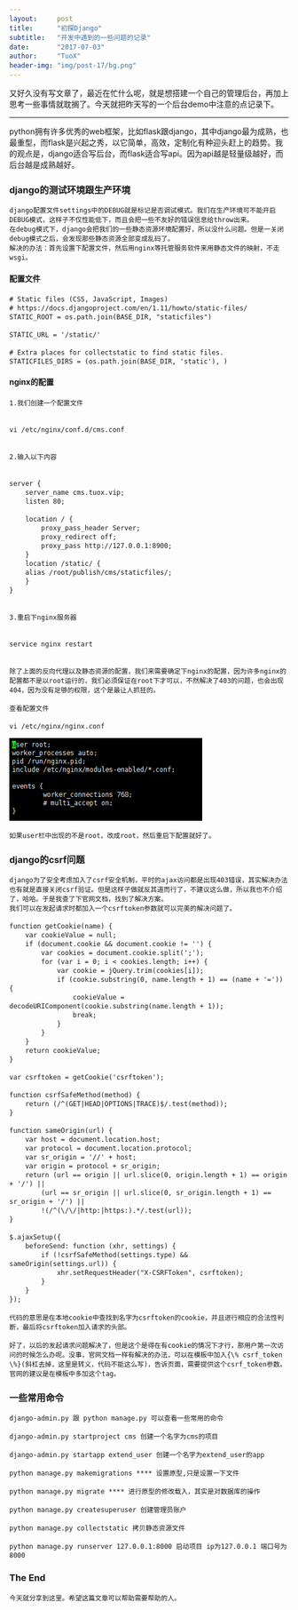 ```yaml
---
layout:     post
title:      "初探Django"
subtitle:   "开发中遇到的一些问题的记录"
date:       "2017-07-03"
author:     "TuoX"
header-img: "img/post-17/bg.png"
---
```

又好久没有写文章了，最近在忙什么呢，就是想搭建一个自己的管理后台，再加上思考一些事情就耽搁了。今天就把昨天写的一个后台demo中注意的点记录下。

***

python拥有许多优秀的web框架，比如flask跟django，其中django最为成熟，也最重型，而flask是兴起之秀，以它简单，高效，定制化有种迎头赶上的趋势。我的观点是，django适合写后台，而flask适合写api。因为api越是轻量级越好，而后台越是成熟越好。

### django的测试环境跟生产环境

    django配置文件settings中的DEBUG就是标记是否调试模式。我们在生产环境可不能开启DEBUG模式，这样子不仅性能低下，而且会把一些不友好的错误信息给throw出来。
    在debug模式下，django会把我们的一些静态资源环境配置好，所以没什么问题。但是一关闭debug模式之后，会发现那些静态资源全部变成乱码了。
    解决的办法：首先设置下配置文件，然后用nginx等托管服务软件来用静态文件的映射，不走wsgi。


#### 配置文件

    # Static files (CSS, JavaScript, Images)
    # https://docs.djangoproject.com/en/1.11/howto/static-files/
    STATIC_ROOT = os.path.join(BASE_DIR, "staticfiles")

    STATIC_URL = '/static/'

    # Extra places for collectstatic to find static files.
    STATICFILES_DIRS = (os.path.join(BASE_DIR, 'static'), )

    
#### nginx的配置

    1.我们创建一个配置文件


    vi /etc/nginx/conf.d/cms.conf

    
    2.输入以下内容


    server {
        server_name cms.tuox.vip;
        listen 80;

        location / {
            proxy_pass_header Server;
            proxy_redirect off;
            proxy_pass http://127.0.0.1:8900;
        }
        location /static/ {
        alias /root/publish/cms/staticfiles/;
        }
    }


    3.重启下nginx服务器


    service nginx restart


    除了上面的反向代理以及静态资源的配置，我们来需要确定下nginx的配置，因为许多nginx的配置都不是以root运行的，我们必须保证在root下才可以，不然解决了403的问题，也会出现404，因为没有足够的权限，这个是最让人抓狂的。

    查看配置文件

    vi /etc/nginx/nginx.conf


![nginx.conf](/img/post-17/nginx.png)


    如果user栏中出现的不是root，改成root，然后重启下配置就好了。

### django的csrf问题

    django为了安全考虑加入了csrf安全机制，平时的ajax访问都是出现403错误，其实解决办法也有就是直接关闭csrf验证。但是这样子做就反其道而行了，不建议这么做，所以我也不介绍了，哈哈。于是我查了下官网文档，找到了解决方案。
    我们可以在发起请求时都加入一个csrftoken参数就可以完美的解决问题了。

    function getCookie(name) {
        var cookieValue = null;
        if (document.cookie && document.cookie != '') {
            var cookies = document.cookie.split(';');
            for (var i = 0; i < cookies.length; i++) {
                var cookie = jQuery.trim(cookies[i]);
                if (cookie.substring(0, name.length + 1) == (name + '=')) {
                    cookieValue = decodeURIComponent(cookie.substring(name.length + 1));
                    break;
                }
            }
        }
        return cookieValue;
    }

    var csrftoken = getCookie('csrftoken');

    function csrfSafeMethod(method) {
        return (/^(GET|HEAD|OPTIONS|TRACE)$/.test(method));
    }

    function sameOrigin(url) {
        var host = document.location.host;
        var protocol = document.location.protocol;
        var sr_origin = '//' + host;
        var origin = protocol + sr_origin;
        return (url == origin || url.slice(0, origin.length + 1) == origin + '/') ||
            (url == sr_origin || url.slice(0, sr_origin.length + 1) == sr_origin + '/') ||
            !(/^(\/\/|http:|https:).*/.test(url));
    }

    $.ajaxSetup({
        beforeSend: function (xhr, settings) {
            if (!csrfSafeMethod(settings.type) && sameOrigin(settings.url)) {
                xhr.setRequestHeader("X-CSRFToken", csrftoken);
            }
        }
    });

    代码的意思是在本地cookie中查找到名字为csrftoken的cookie，并且进行相应的合法性判断，最后将csrftoken加入请求的头部。

    好了，以后的发起请求问题解决了，但是这个是得在有cookie的情况下才行，那用户第一次访问的时候怎么办呢。没事，官网文档一样有解决的办法，可以在模板中加入{\% csrf_token \%}(斜杠去掉，这里是转义，代码不能这么写)，告诉页面，需要提供这个csrf_token参数。官网的建议是在模板中多加这个tag。

### 一些常用命令

    django-admin.py 跟 python manage.py 可以查看一些常用的命令

    django-admin.py startproject cms 创建一个名字为cms的项目

    django-admin.py startapp extend_user 创建一个名字为extend_user的app

    python manage.py makemigrations **** 设置原型,只是设置一下文件

    python manage.py migrate **** 进行原型的修改载入，其实是对数据库的操作

    python manage.py createsuperuser 创建管理员账户

    python manage.py collectstatic 拷贝静态资源文件

    python manage.py runserver 127.0.0.1:8000 启动项目 ip为127.0.0.1 端口号为8000
    

### The End

    今天就分享到这里。希望这篇文章可以帮助需要帮助的人。